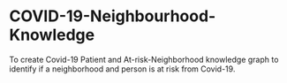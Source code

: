 # COVID-19-Neighbourhood-Knowledge
To create Covid-19 Patient and At-risk-Neighborhood knowledge graph to identify if a neighborhood and person is at risk from Covid-19.
